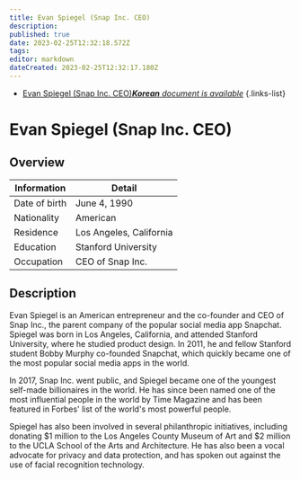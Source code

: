 ```yaml
---
title: Evan Spiegel (Snap Inc. CEO)
description: 
published: true
date: 2023-02-25T12:32:18.572Z
tags: 
editor: markdown
dateCreated: 2023-02-25T12:32:17.180Z
---
```


- [Evan Spiegel (Snap Inc. CEO)***Korean** document is available*](/ko/Knowledge-base/Dictionary/Person/evan-spiegel-snap-inc-ceo)
{.links-list}


# Evan Spiegel (Snap Inc. CEO)

## Overview

| Information | Detail |
| ---------- | ------ |
| Date of birth | June 4, 1990 |
| Nationality | American |
| Residence | Los Angeles, California |
| Education | Stanford University |
| Occupation | CEO of Snap Inc. |

## Description

Evan Spiegel is an American entrepreneur and the co-founder and CEO of Snap Inc., the parent company of the popular social media app Snapchat. Spiegel was born in Los Angeles, California, and attended Stanford University, where he studied product design. In 2011, he and fellow Stanford student Bobby Murphy co-founded Snapchat, which quickly became one of the most popular social media apps in the world.

In 2017, Snap Inc. went public, and Spiegel became one of the youngest self-made billionaires in the world. He has since been named one of the most influential people in the world by Time Magazine and has been featured in Forbes' list of the world's most powerful people.

Spiegel has also been involved in several philanthropic initiatives, including donating $1 million to the Los Angeles County Museum of Art and $2 million to the UCLA School of the Arts and Architecture. He has also been a vocal advocate for privacy and data protection, and has spoken out against the use of facial recognition technology.